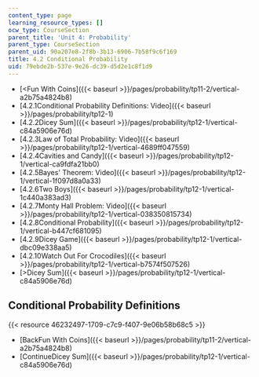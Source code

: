 ```yaml
---
content_type: page
learning_resource_types: []
ocw_type: CourseSection
parent_title: 'Unit 4: Probability'
parent_type: CourseSection
parent_uid: 90a207e8-2f8b-3b13-6906-7b58f9c6f169
title: 4.2 Conditional Probability
uid: 79ebde2b-537e-9e26-dc39-d5d2e1c8f1d9
---
```


*   [\<Fun With Coins]({{< baseurl >}}/pages/probability/tp11-2/vertical-a2b75a4824b8)
*   [4.2.1Conditional Probability Definitions: Video]({{< baseurl >}}/pages/probability/tp12-1)
*   [4.2.2Dicey Sum]({{< baseurl >}}/pages/probability/tp12-1/vertical-c84a5906e76d)
*   [4.2.3Law of Total Probability: Video]({{< baseurl >}}/pages/probability/tp12-1/vertical-4689ff047559)
*   [4.2.4Cavities and Candy]({{< baseurl >}}/pages/probability/tp12-1/vertical-ca9fdfa21bb0)
*   [4.2.5Bayes' Theorem: Video]({{< baseurl >}}/pages/probability/tp12-1/vertical-1f097d8a0a33)
*   [4.2.6Two Boys]({{< baseurl >}}/pages/probability/tp12-1/vertical-1c440a383ad3)
*   [4.2.7Monty Hall Problem: Video]({{< baseurl >}}/pages/probability/tp12-1/vertical-038350815734)
*   [4.2.8Conditional Probability]({{< baseurl >}}/pages/probability/tp12-1/vertical-b447cf681095)
*   [4.2.9Dicey Game]({{< baseurl >}}/pages/probability/tp12-1/vertical-dbc09e338aa5)
*   [4.2.10Watch Out For Crocodiles]({{< baseurl >}}/pages/probability/tp12-1/vertical-b7574f507526)
*   [\>Dicey Sum]({{< baseurl >}}/pages/probability/tp12-1/vertical-c84a5906e76d)

Conditional Probability Definitions
-----------------------------------

{{< resource 46232497-1709-c7c9-f407-9e06b58b68c5 >}}

*   [BackFun With Coins]({{< baseurl >}}/pages/probability/tp11-2/vertical-a2b75a4824b8)
*   [ContinueDicey Sum]({{< baseurl >}}/pages/probability/tp12-1/vertical-c84a5906e76d)